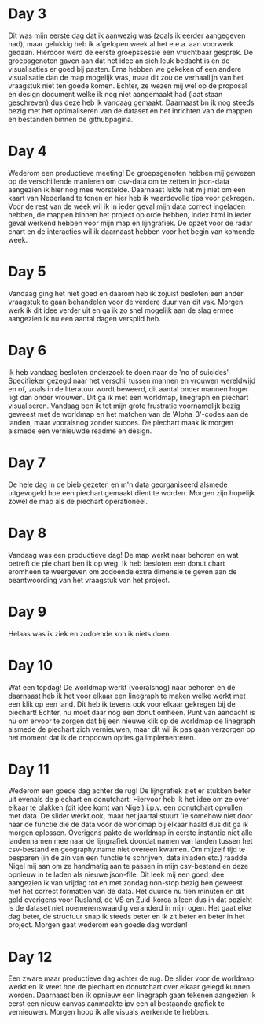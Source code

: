 # Day 3
Dit was mijn eerste dag dat ik aanwezig was (zoals ik eerder aangegeven had), maar gelukkig heb ik afgelopen week al het e.e.a. aan voorwerk gedaan. Hierdoor werd de eerste groepssessie een vruchtbaar gesprek. De groepsgenoten gaven aan dat het idee an sich leuk bedacht is en de visualisaties er goed bij pasten. Erna hebben we gekeken of een andere visualisatie dan de map mogelijk was, maar dit zou de verhaallijn van het vraagstuk niet ten goede komen. Echter, ze wezen mij wel op de proposal en design document welke ik nog niet aangemaakt had (laat staan geschreven) dus deze heb ik vandaag gemaakt. Daarnaast bn ik nog steeds bezig met het optimaliseren van de  dataset en het inrichten van de mappen en bestanden binnen de githubpagina.

# Day 4
Wederom een productieve meeting! De groepsgenoten hebben mij gewezen op de verschillende manieren om csv-data om te zetten in json-data aangezien ik hier nog mee worstelde. Daarnaast lukte het mij niet om een kaart van Nederland te tonen en hier heb ik waardevolle tips voor gekregen. Voor de rest van de week wil ik in ieder geval mijn data correct ingeladen hebben, de mappen binnen het project op orde hebben, index.html in ieder geval werkend hebben voor mijn map en lijngrafiek. De opzet voor de radar chart en de interacties wil ik daarnaast hebben voor het begin van komende week.

# Day 5
Vandaag ging het niet goed en daarom heb ik zojuist besloten een ander vraagstuk te gaan behandelen voor de verdere duur van dit vak. Morgen werk ik dit idee verder uit en ga ik zo snel mogelijk aan de slag ermee aangezien ik nu een aantal dagen verspild heb.

# Day 6
Ik heb vandaag besloten onderzoek te doen naar de 'no of suicides'. Specifieker gezegd naar het verschil tussen mannen en vrouwen wereldwijd en of, zoals in de literatuur wordt beweerd, dit aantal onder mannen hoger ligt dan onder vrouwen. Dit ga ik met een worldmap, linegraph en piechart visualiseren. Vandaag ben ik tot mijn grote frustratie voornamelijk bezig geweest met de worldmap en het matchen van de 'Alpha_3'-codes aan de landen, maar vooralsnog zonder succes. De piechart maak ik morgen alsmede een vernieuwde readme en design.

# Day 7
De hele dag in de bieb gezeten en m'n data georganiseerd alsmede uitgevogeld hoe een piechart gemaakt dient te worden. Morgen zijn hopelijk zowel de map als de piechart operationeel.

# Day 8
Vandaag was een productieve dag! De map werkt naar behoren en wat betreft de pie chart ben ik op weg. Ik heb besloten een donut chart eromheen te weergeven om zodoende extra dimensie te geven aan de beantwoording van het vraagstuk van het project.

# Day 9
Helaas was ik ziek en zodoende kon ik niets doen.

# Day 10
Wat een topdag! De worldmap werkt (vooralsnog) naar behoren en de daarnaast heb ik het voor elkaar een linegraph te maken welke werkt met een klik op een land. Dit heb ik tevens ook voor elkaar gekregen bij de piechart! Echter, nu moet daar nog een donut omheen. Punt van aandacht is nu om ervoor te zorgen dat bij een nieuwe klik op de worldmap de linegraph alsmede de piechart zich vernieuwen, maar dit wil ik pas gaan verzorgen op het moment dat ik de dropdown opties ga implementeren.

# Day 11
Wederom een goede dag achter de rug! De lijngrafiek ziet er stukken beter uit evenals de piechart en donutchart. Hiervoor heb ik het idee om ze over elkaar te plakken (dit idee komt van Nigel) i.p.v. een donutchart opvullen met data. De slider werkt ook, maar het jaartal stuurt 'ie somehow niet door naar de functie die de data voor de worldmap bij elkaar haald dus dit ga ik morgen oplossen. Overigens pakte de worldmap in eerste instantie niet alle landennamen mee naar de lijngrafiek doordat namen van landen tussen het csv-bestand en geography.name niet overeen kwamen. Om mijzelf tijd te besparen (in de zin van een functie te schrijven, data inladen etc.) raadde Nigel mij aan om ze handmatig aan te passen in mijn csv-bestand en deze opnieuw in te laden als nieuwe json-file. Dit leek mij een goed idee aangezien ik van vrijdag tot en met zondag non-stop bezig ben geweest met het correct formatten van de data. Het duurde nu tien minuten en dit gold overigens voor Rusland, de VS en Zuid-korea alleen dus in dat opzicht is de dataset niet noemerenswaardig veranderd in mijn ogen. Het gaat elke dag beter, de structuur snap ik steeds beter en ik zit beter en beter in het project. Morgen gaat wederom een goede dag worden!

# Day 12
Een zware maar productieve dag achter de rug. De slider voor de worldmap werkt en ik weet hoe de piechart en donutchart over elkaar gelegd kunnen worden. Daarnaast ben ik opnieuw een linegraph gaan tekenen aangezien ik eerst een nieuw canvas aanmaakte ipv een al bestaande grafiek te vernieuwen. Morgen hoop ik alle visuals werkende te hebben.
